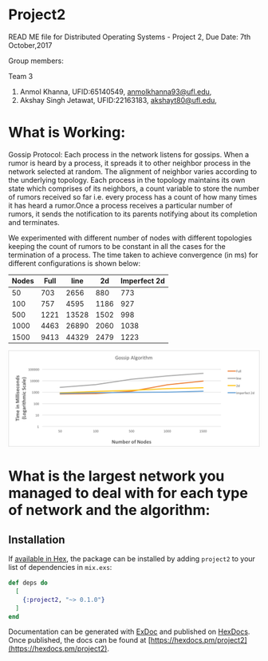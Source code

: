 # Project2

READ ME file for Distributed Operating Systems - Project 2, Due Date: 7th October,2017

Group members:

Team 3
1. Anmol Khanna, UFID:65140549, anmolkhanna93@ufl.edu,
2. Akshay Singh Jetawat, UFID:22163183, akshayt80@ufl.edu,

# What is Working:

Gossip Protocol: Each process in the network listens for gossips. When a rumor is heard by a process, it spreads it to other neighbor process in the network selected at random. The alignment of neighbor varies according to the underlying topology. 
Each process in the topology maintains its own state which comprises of its neighbors, a count variable to store the number of rumors received so far i.e. every process has a count of how many times it has heard a rumor.Once a process receives a particular number of rumors, it sends the notification to its parents notifying about its completion and terminates.

We experimented with different number of nodes with different topologies keeping the count of rumors to be constant in all the cases for the termination of a process. The time taken to achieve convergence (in ms) for different configurations is shown below:

|Nodes |Full	|line	  |2d	  |Imperfect 2d|
|------|------|-------|-----|------------|
|50	   |703	  |2656	  |880  |773         | 
|100	 |757	  |4595	  |1186	|927         |
|500	 |1221	|13528	|1502	|998         |
|1000	 |4463	|26890	|2060	|1038        |
|1500	 |9413	|44329	|2479	|1223        |

![alt tag](https://github.com/akshayt80/gosip_simulator/blob/master/Gossip.png)

# What is the largest network you managed to deal with for each type of network and the algorithm:



## Installation

If [available in Hex](https://hex.pm/docs/publish), the package can be installed
by adding `project2` to your list of dependencies in `mix.exs`:

```elixir
def deps do
  [
    {:project2, "~> 0.1.0"}
  ]
end
```

Documentation can be generated with [ExDoc](https://github.com/elixir-lang/ex_doc)
and published on [HexDocs](https://hexdocs.pm). Once published, the docs can
be found at [https://hexdocs.pm/project2](https://hexdocs.pm/project2).

